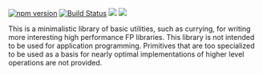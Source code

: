 [![npm version](https://badge.fury.io/js/infestines.svg)](http://badge.fury.io/js/infestines) [![Build Status](https://travis-ci.org/polytypic/infestines.svg?branch=master)](https://travis-ci.org/polytypic/infestines) [![](https://david-dm.org/polytypic/infestines.svg)](https://david-dm.org/polytypic/infestines) [![](https://david-dm.org/polytypic/infestines/dev-status.svg)](https://david-dm.org/polytypic/infestines?type=dev)

This is a minimalistic library of basic utilities, such as currying, for writing
more interesting high performance FP libraries.  This library is not intended to
be used for application programming.  Primitives that are too specialized to be
used as a basis for nearly optimal implementations of higher level operations
are not provided.
